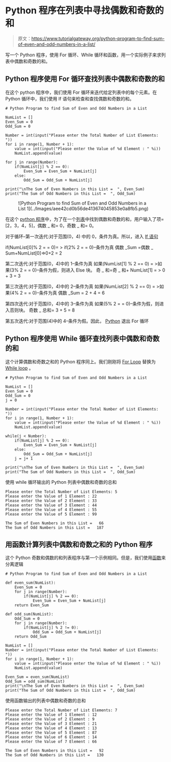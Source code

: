 # Python 程序在列表中寻找偶数和奇数的和

> 原文：<https://www.tutorialgateway.org/python-program-to-find-sum-of-even-and-odd-numbers-in-a-list/>

写一个 Python 程序，使用 For 循环、While 循环和函数，用一个实际例子来求列表中偶数和奇数的和。

## Python 程序使用 For 循环查找列表中偶数和奇数的和

在这个 python 程序中，我们使用 For 循环来迭代给定列表中的每个元素。在 Python 循环中，我们使用 If 语句来检查和查找偶数和奇数的和。

```
# Python Program to find Sum of Even and Odd Numbers in a List

NumList = []
Even_Sum = 0
Odd_Sum = 0

Number = int(input("Please enter the Total Number of List Elements: "))
for i in range(1, Number + 1):
    value = int(input("Please enter the Value of %d Element : " %i))
    NumList.append(value)

for j in range(Number):
    if(NumList[j] % 2 == 0):
        Even_Sum = Even_Sum + NumList[j]
    else:
        Odd_Sum = Odd_Sum + NumList[j]

print("\nThe Sum of Even Numbers in this List =  ", Even_Sum)
print("The Sum of Odd Numbers in this List =  ", Odd_Sum)
```

<figure class="wp-block-image">![Python Program to find Sum of Even and Odd Numbers in a List 1](../Images/aee42cd0b56de413674045853e0a8fb5.png)</figure>

在这个 [python 程序](https://www.tutorialgateway.org/python-programming-examples/)中，为了在一个[列表](https://www.tutorialgateway.org/python-list/)中找到偶数和奇数的和，用户输入了项= [2，3，4，5]，偶数 _ 和= 0，奇数 _ 和= 0。

对于循环–第一次迭代:对于范围(0，4)
中的 0，条件为真。所以，进入 [If 语句](https://www.tutorialgateway.org/python-if-statement/)

if(NumList[0]% 2 = = 0)= > if(2% 2 = = 0)–条件为真
偶数 _Sum =偶数 _ Sum+NumList[0]=>0+2 = 2

第二次迭代:对于范围(0，4)中的 1–条件为真
如果(NumList[1] % 2 == 0) = >如果(3% 2 = = 0)–条件为假，则进入 Else 块。
奇 _ 和=奇 _ 和+ NumList[1] = > 0 + 3 = 3

第三次迭代:对于范围(0，4)中的 2–条件为真
如果(NumList[2] % 2 == 0) = >如果(4% 2 = = 0)–条件为真
偶数 _Sum = 2 + 4 = 6

第四次迭代:对于范围(0，4)中的 3–条件为真
如果(5% 2 = = 0)–条件为假，则进入否则块。
奇数 _ 总和= 3 + 5 = 8

第五次迭代:对于范围(4)中的 4–条件为假。因此， [Python](https://www.tutorialgateway.org/python-tutorial/) 退出 For 循环

## Python 程序使用 While 循环查找列表中偶数和奇数的和

这个计算偶数和奇数之和的 Python 程序同上。我们刚刚将 [For Loop](https://www.tutorialgateway.org/python-for-loop/) 替换为 [While loop](https://www.tutorialgateway.org/python-while-loop/) 。

```
# Python Program to find Sum of Even and Odd Numbers in a List

NumList = []
Even_Sum = 0
Odd_Sum = 0
j = 0

Number = int(input("Please enter the Total Number of List Elements: "))
for i in range(1, Number + 1):
    value = int(input("Please enter the Value of %d Element : " %i))
    NumList.append(value)

while(j < Number):
    if(NumList[j] % 2 == 0):
        Even_Sum = Even_Sum + NumList[j]
    else:
        Odd_Sum = Odd_Sum + NumList[j]
    j = j+ 1

print("\nThe Sum of Even Numbers in this List =  ", Even_Sum)
print("The Sum of Odd Numbers in this List =  ", Odd_Sum)
```

使用 while 循环输出的 Python 列表中偶数和奇数的总和

 ```
Please enter the Total Number of List Elements: 5
Please enter the Value of 1 Element : 22
Please enter the Value of 2 Element : 33
Please enter the Value of 3 Element : 44
Please enter the Value of 4 Element : 55
Please enter the Value of 5 Element : 99

The Sum of Even Numbers in this List =   66
The Sum of Odd Numbers in this List =   187
```

## 用函数计算列表中偶数和奇数之和的 Python 程序

这个 Python 奇数和偶数的和列表程序与第一个示例相同。但是，我们使用[函数](https://www.tutorialgateway.org/functions-in-python/)来分离逻辑

```
# Python Program to find Sum of Even and Odd Numbers in a List

def even_sum(NumList):
    Even_Sum = 0
    for j in range(Number):
        if(NumList[j] % 2 == 0):
            Even_Sum = Even_Sum + NumList[j]
    return Even_Sum

def odd_sum(NumList):
    Odd_Sum = 0
    for j in range(Number):
        if(NumList[j] % 2 != 0):
            Odd_Sum = Odd_Sum + NumList[j]
    return Odd_Sum

NumList = []
Number = int(input("Please enter the Total Number of List Elements: "))
for i in range(1, Number + 1):
    value = int(input("Please enter the Value of %d Element : " %i))
    NumList.append(value)

Even_Sum = even_sum(NumList)
Odd_Sum = odd_sum(NumList)
print("\nThe Sum of Even Numbers in this List =  ", Even_Sum)
print("The Sum of Odd Numbers in this List =  ", Odd_Sum)
```

使用函数输出的列表中偶数和奇数的总和

```
Please enter the Total Number of List Elements: 7
Please enter the Value of 1 Element : 12
Please enter the Value of 2 Element : 9
Please enter the Value of 3 Element : 21
Please enter the Value of 4 Element : 13
Please enter the Value of 5 Element : 87
Please enter the Value of 6 Element : 14
Please enter the Value of 7 Element : 66

The Sum of Even Numbers in this List =   92
The Sum of Odd Numbers in this List =   130
```
